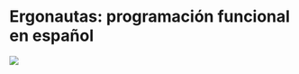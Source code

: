 # Ergonautas: programación funcional en español

[![][1]][0]

[0]: https://circleci.com/gh/ergonautas/ergonautas.github.io
[1]: https://circleci.com/gh/ergonautas/ergonautas.github.io.svg?style=svg
